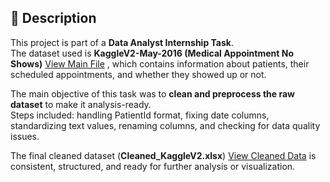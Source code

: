 ## 📌 Description  

This project is part of a **Data Analyst Internship Task**.  
The dataset used is **KaggleV2-May-2016 (Medical Appointment No Shows)** <a href="https://github.com/sabaribala2004-dataanalyst/Data-Cleaning-and-Preprocessing/blob/main/KaggleV2-May-2016.csv">View Main File</a>
, which contains information about patients, their scheduled appointments, and whether they showed up or not.  

The main objective of this task was to **clean and preprocess the raw dataset** to make it analysis-ready.  
Steps included: handling PatientId format, fixing date columns, standardizing text values, renaming columns, and checking for data quality issues.  

The final cleaned dataset (**Cleaned_KaggleV2.xlsx**) <a href="">View Cleaned Data</a>
 is consistent, structured, and ready for further analysis or visualization.  

